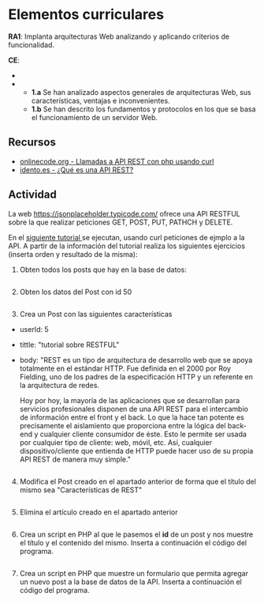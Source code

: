 # Elementos curriculares

**RA1**: Implanta arquitecturas Web analizando y aplicando criterios de funcionalidad.

**CE**:

- 
- - **1.a** Se han analizado aspectos generales de arquitecturas Web, sus características, ventajas e inconvenientes.
  - **1.b** Se han descrito los fundamentos y protocolos en los que se basa el funcionamiento de un servidor Web.

## Recursos
* [onlinecode.org - Llamadas a API REST con php usando curl](http://www.onlinecode.org/call-curl-get-post-put-delete-php/)
* [idento.es - ¿Qué es una API REST? ](https://www.idento.es/blog/desarrollo-web/que-es-una-api-rest/)

## Actividad 

La web https://jsonplaceholder.typicode.com/ ofrece una API RESTFUL sobre la que realizar peticiones GET, POST, PUT, PATHCH y DELETE.

En el [siguiente tutorial ](https://linuxize.com/post/curl-rest-api/)se ejecutan, usando curl peticiones de ejmplo a la API. A partir de la  información del tutorial realiza los siguientes ejercicios (inserta orden y resultado de la misma):

1) Obten todos los posts que hay en la base de datos:

```bash

```

2. Obten los datos del Post con id 50

```bash
```

3. Crea un Post con las siguientes características

* userId: 5

* tittle: "tutorial sobre RESTFUL"

* body: "REST es un tipo de arquitectura de desarrollo web que se apoya totalmente en el estándar HTTP. Fue definida en el 2000 por Roy Fielding, uno de los padres de la  especificación HTTP y un referente en la arquitectura de redes.

  Hoy por hoy, la mayoría de las aplicaciones que se desarrollan para servicios profesionales disponen de una API REST para el intercambio de información entre el front y el back. Lo que la hace tan potente es precisamente el aislamiento que  proporciona entre la lógica del back-end y cualquier cliente consumidor  de éste. Esto le permite ser usada por cualquier tipo de cliente: web,  móvil, etc. Así, cualquier dispositivo/cliente que entienda de HTTP  puede hacer uso de su propia API REST de manera muy simple."

```bash
```

4. Modifica el Post creado en el apartado anterior de forma que el título del mismo sea "Características de REST"

```bash
```



5. Elimina el artículo creado en el apartado anterior

```bash
```

6. Crea un script en PHP al que le pasemos el **id** de un post y nos muestre el título y el contenido del mismo. Inserta a continuación el código del programa.

```php
```

7. Crea un script en PHP que muestre un formulario que permita agregar un nuevo post a la base de datos de la API. Inserta a continuación el código del programa.

```php
```

